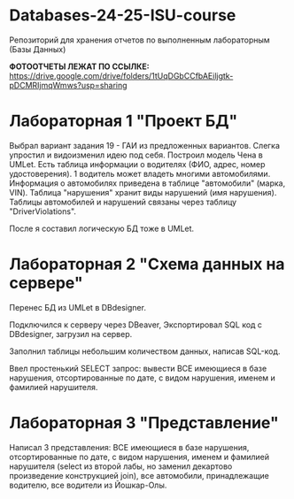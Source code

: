 # Databases-24-25-ISU-course
Репозиторий для хранения отчетов по выполненным лабораторным (Базы Данных)

**ФОТООТЧЕТЫ ЛЕЖАТ ПО ССЫЛКЕ:** https://drive.google.com/drive/folders/1tUqDGbCCfbAEiljgtk-pDCMRIjmqWmws?usp=sharing

# Лабораторная 1 "Проект БД"
Выбрал вариант задания 19 - ГАИ из предложенных вариантов. Слегка упростил и видоизменил идею под себя. Построил модель Чена в UMLet. Есть таблица информации о водителях (ФИО, адрес, номер удостоверения). 1 водитель может владеть многими автомобилями. Информация о автомобилях приведена в таблице "автомобили" (марка, VIN). Таблица "нарушения" хранит виды нарушений (имя нарушения). Таблицы автомобилей и нарушений связаны через таблицу "DriverViolations".

После я составил логическую БД тоже в UMLet.

# Лабораторная 2 "Схема данных на сервере"
Перенес БД из UMLet в DBdesigner.

Подключился к серверу через DBeaver, Экспортировал SQL код с DBdesigner, загрузил на сервер.

Заполнил таблицы небольшим количеством данных, написав SQL-код.

Ввел простенький SELECT запрос: вывести ВСЕ имеющиеся в базе нарушения, отсортированные по дате, с видом нарушения, именем и фамилией нарушителя.

# Лабораторная 3 "Представление"
Написал 3 представления: ВСЕ имеющиеся в базе нарушения, отсортированные по дате, с видом нарушения, именем и фамилией нарушителя (select из второй лабы, но заменил декартово произведение конструкцией join), все автомобили, принадлежащие водителю, все водители из Йошкар-Олы.
